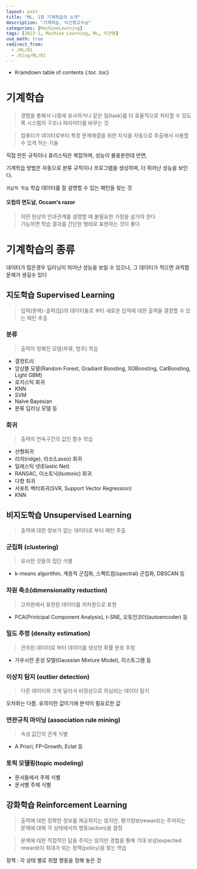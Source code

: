 ```yaml
---
layout: post
title: "ML, 1장 기계학습의 소개"
description: "기계학습, 이건명교수님"
categories: [MachineLearning]
tags: [2022-1, Machine Learning, ML, 이건명]
use_math: true
redirect_from:
  - /ML/01
  - /blog/ML/01
---
```


* Kramdown table of contents
{:toc .toc} 


# 기계학습

> 경험을 통해서 나중에 유사하거나 같은 <red>일(task)</red>를 더 효율적으로 처리할 수 있도록 시스템의 <red>구조나 파라미터를 바꾸는 것</red>


> 컴퓨터가 데이터로부터 특정 문제해결을 위한 지식을 자동으로 추출해서 사용할 수 있게 하는 기술

직접 만든 규칙이나 휴리스틱은 복잡하며, 성능이 불충분한데 반면,

기계학습 방법은 자동으로 분류 규칙이나 프로그램을 생성하며, 더 뛰어난 성능을 보인다.

`귀납적 학습` 학습 데이터를 잘 설명할 수 있는 패턴을 찾는 것


#### 오컴의 면도날, Occam's razor

> 어떤 현상의 인과관계를 설명할 때 불필요한 가정을 삼가야 한다    
> 가능하면 학습 결과를 <red>간단한 형태</red>로 표현하는 것이 좋다


# 기계학습의 종류

데이터가 많은경우 딥러닝이 띄어난 성능을 보일 수 있으나, 그 데이터가 적으면 과적합 문제가 생길수 있다

## 지도학습 Supervised Learning

> 입력(문제)-출력(답)의 데이터들로 부터 새로운 입력에 대한 출력을 결정할 수 있는 패턴 추출

### 분류

> 출력이 정해진 모델(부류, 범주) 학습

- 결정트리
- 앙상블 모델(Random Forest, Gradiant Boosting, 
XGBoosting, CatBoosting, Light GBM)
- 로지스틱 회귀
- KNN
- SVM
- Naïve Bayesian
- 분류 딥러닝 모델 등

### 회귀

> 출력이 연속구간의 값인 함수 학습

- 선형회귀
- 리지(ridge), 라소(Lasso) 회귀
- 일래스틱 넷(Elastic Net) 
- RANSAC, 이소토닉(Isotonic) 회귀 
- 다항 회귀 
- 서포트 벡터회귀(SVR, Support Vector Regression) 
- KNN


## 비지도학습 Unsupervised Learning

> 출력에 대한 정보가 없는 데이터로 부터 패턴 추출

### 군집화 (clustering) 

> 유사한 것들의 집단 식별

- k-means algorithm, 계층적 군집화, 스펙트럼(spectral) 군집화, DBSCAN 등

### 차원 축소(dimensionality reduction) 

> 고차원에서 표현된 데이터를 저차원으로 표현

- PCA(Prinicipal Component Analysis), t-SNE, 오토인코더(autoencoder) 등

### 밀도 추정 (density estimation) 

> 관측된 데이터로 부터 데이터를 생성한 확률 분포 추청

- 가우시안 혼성 모델(Gaussian Mixture Model), 히스토그램 등

### 이상치 탐지 (outlier detection) 

> 다른 데이터와 크게 달라서 비정상으로 의심되는 데이터 탐지

오차와는 다름. 유의미한 값이기에 분석이 필요로한 값

### 연관규칙 마이닝 (association rule mining) 

> 속성 값간의 관계 식별

- A Priori, FP-Growth, Eclat 등

### 토픽 모델링(topic modeling)

- 문서들에서 주제 식별
- 문서별 주제 식별

## 강화학습 Reinforcement Learning


> 출력에 대한 정확한 정보를 제공하지는 않지만, 평가정보(reward)는 주어지는 문제에 대해 각 상태에서의 행동(action)을 결정


>  문제에 대한 직접적인 답을 주지는 않지만 경험을 통해 <red>기대 보상(expected reward)</red>이 최대가 되는 <red>정책(policy)</red>을 찾는 학습

정책 : 각 상태 별로 취할 행동을 정해 놓은 것

